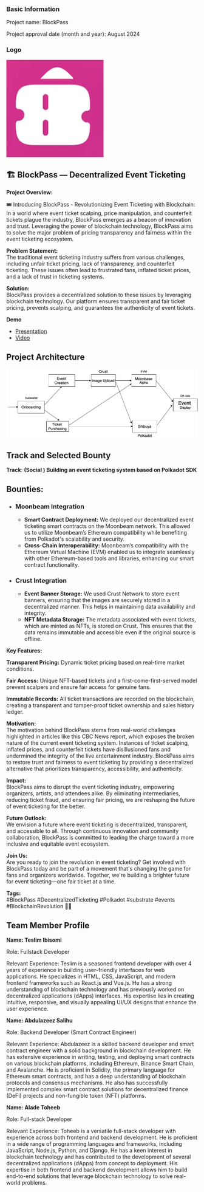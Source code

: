 ### Basic Information

Project name: BlockPass

Project approval date (month and year): August 2024

### Logo

![Project Logo](./docs/logo_new.png)

## 🏗️ BlockPass — Decentralized Event Ticketing

**Project Overview:**

🎟️ Introducing BlockPass - Revolutionizing Event Ticketing with Blockchain: In a world where event ticket scalping, price manipulation, and counterfeit tickets plague the industry, BlockPass emerges as a beacon of innovation and trust. Leveraging the power of blockchain technology, BlockPass aims to solve the major problem of pricing transparency and fairness within the event ticketing ecosystem.

**Problem Statement:**  
The traditional event ticketing industry suffers from various challenges, including unfair ticket pricing, lack of transparency, and counterfeit ticketing. These issues often lead to frustrated fans, inflated ticket prices, and a lack of trust in ticketing systems.

**Solution:**  
BlockPass provides a decentralized solution to these issues by leveraging blockchain technology. Our platform ensures transparent and fair ticket pricing, prevents scalping, and guarantees the authenticity of event tickets.

**Demo**

- [Presentation](https://drive.google.com/file/d/1wKH26aZXeoojPb6QOdpKDn_tHd3-50LS/view?usp=sharing)
- [Video](https://youtu.be/DtFTZXOwE0s)

## Project Architecture

![project architecture screenshot](./docs/blockpass-2.png)

## Track and Selected Bounty

**Track**: **(Social ) Building an event ticketing system based on Polkadot SDK**

## Bounties:

- ### Moonbeam Integration

  - **Smart Contract Deployment:** We deployed our decentralized event ticketing smart contracts on the Moonbeam network. This allowed us to utilize Moonbeam’s Ethereum compatibility while benefiting from Polkadot's scalability and security.
  - **Cross-Chain Interoperability:** Moonbeam’s compatibility with the Ethereum Virtual Machine (EVM) enabled us to integrate seamlessly with other Ethereum-based tools and libraries, enhancing our smart contract functionality.

- ### Crust Integration
  - **Event Banner Storage:** We used Crust Network to store event banners, ensuring that the images are securely stored in a decentralized manner. This helps in maintaining data availability and integrity.
  - **NFT Metadata Storage:** The metadata associated with event tickets, which are minted as NFTs, is stored on Crust. This ensures that the data remains immutable and accessible even if the original source is offline.

**Key Features:**

**Transparent Pricing:** Dynamic ticket pricing based on real-time market conditions.

**Fair Access:** Unique NFT-based tickets and a first-come-first-served model prevent scalpers and ensure fair access for genuine fans.

**Immutable Records:** All ticket transactions are recorded on the blockchain, creating a transparent and tamper-proof ticket ownership and sales history ledger.

**Motivation:**  
The motivation behind BlockPass stems from real-world challenges highlighted in articles like this CBC News report, which exposes the broken nature of the current event ticketing system. Instances of ticket scalping, inflated prices, and counterfeit tickets have disillusioned fans and undermined the integrity of the live entertainment industry. BlockPass aims to restore trust and fairness to event ticketing by providing a decentralized alternative that prioritizes transparency, accessibility, and authenticity.

**Impact:**  
BlockPass aims to disrupt the event ticketing industry, empowering organizers, artists, and attendees alike. By eliminating intermediaries, reducing ticket fraud, and ensuring fair pricing, we are reshaping the future of event ticketing for the better.

**Future Outlook:**  
We envision a future where event ticketing is decentralized, transparent, and accessible to all. Through continuous innovation and community collaboration, BlockPass is committed to leading the charge toward a more inclusive and equitable event ecosystem.

**Join Us:**  
Are you ready to join the revolution in event ticketing? Get involved with BlockPass today and be part of a movement that's changing the game for fans and organizers worldwide. Together, we're building a brighter future for event ticketing—one fair ticket at a time.

**Tags:**  
#BlockPass #DecentralizedTicketing #Polkadot #substrate #events #BlockchainRevolution 🎫🚀

## Team Member Profile

**Name: Teslim Ibisomi**

Role: Fullstack Developer

Relevant Experience: Teslim is a seasoned frontend developer with over 4 years of experience in building user-friendly interfaces for web applications. He specializes in HTML, CSS, JavaScript, and modern frontend frameworks such as React.js and Vue.js. He has a strong understanding of blockchain technology and has previously worked on decentralized applications (dApps) interfaces. His expertise lies in creating intuitive, responsive, and visually appealing UI/UX designs that enhance the user experience.

**Name: Abdulazeez Salihu**

Role: Backend Developer (Smart Contract Engineer)

Relevant Experience: Abdulazeez is a skilled backend developer and smart contract engineer with a solid background in blockchain development. He has extensive experience in writing, testing, and deploying smart contracts on various blockchain platforms, including Ethereum, Binance Smart Chain, and Avalanche. He is proficient in Solidity, the primary language for Ethereum smart contracts, and has a deep understanding of blockchain protocols and consensus mechanisms. He also has successfully implemented complex smart contract solutions for decentralized finance (DeFi) projects and non-fungible token (NFT) platforms.

**Name: Alade Toheeb**

Role: Full-stack Developer

Relevant Experience: Toheeb is a versatile full-stack developer with experience across both frontend and backend development. He is proficient in a wide range of programming languages and frameworks, including JavaScript, Node.js, Python, and Django. He has a keen interest in blockchain technology and has contributed to the development of several decentralized applications (dApps) from concept to deployment. His expertise in both frontend and backend development allows him to build end-to-end solutions that leverage blockchain technology to solve real-world problems.

